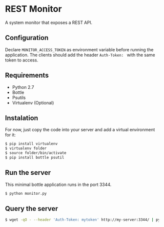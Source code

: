 # REST Monitor

A system monitor that exposes a REST API.

## Configuration

Declare `MONITOR_ACCESS_TOKEN` as environment variable before running the application. The
clients should add the header `Auth-Token: ` with the same token to access.

## Requirements

- Python 2.7
- Bottle
- Psutils
- Virtualenv (Optional)

## Instalation

For now, just copy the code into your server and add a virtual environment for it:
```bash
$ pip install virtualenv
$ virtualenv folder
$ source folder/bin/activate
$ pip install bottle psutil
```

## Run the server

This minimal bottle application runs in the port 3344.
```bash
$ python monitor.py
```

## Query the server

```bash
$ wget -qO - --header 'Auth-Token: mytoken' http://my-server:3344/ | python -m json.tool
```


